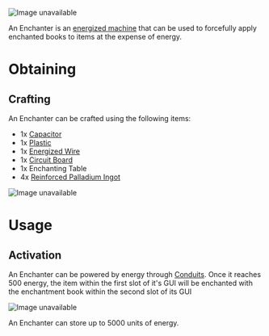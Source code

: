 ![Image unavailable](https://i.imgur.com/IL5VW55.png)

An Enchanter is an [energized machine](Energy-Systems) that can be used to forcefully apply enchanted books to items at the expense of energy.

# Obtaining

## Crafting

An Enchanter can be crafted using the following items:

* 1x [Capacitor](Capacitor)
* 1x [Plastic](Plastic)
* 1x [Energized Wire](Energized-Wire)
* 1x [Circuit Board](Circuit-Board)
* 1x Enchanting Table
* 4x [Reinforced Palladium Ingot](Reinforced-Palladium-Ingot)

![Image unavailable](https://i.imgur.com/gcDMkzm.png)

# Usage

## Activation

An Enchanter can be powered by energy through [Conduits](Conduit). Once it reaches 500 energy, the item within the first slot of it's GUI will be enchanted with the enchantment book within the second slot of its GUI

![Image unavailable](https://i.imgur.com/HpB9Etm.png)

An Enchanter can store up to 5000 units of energy.